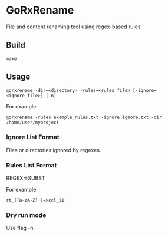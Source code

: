 # GoRxRename
File and content renaming tool using regex-based rules

## Build

```
make
```

## Usage

```
gorxrename -dir=<directory> -rules=<rules_file> [-ignore=<ignore_file>] [-n]
```

For example:
```
gorxrename -rules example_rules.txt -ignore ignore.txt -dir /home/user/myproject
```

### Ignore List Format

Files or directories ignored by regexes.

### Rules List Format

REGEX=>SUBST

For example:
```
rt_([a-zA-Z]+)=>ccl_$1
```

### Dry run mode

Use flag -n.
